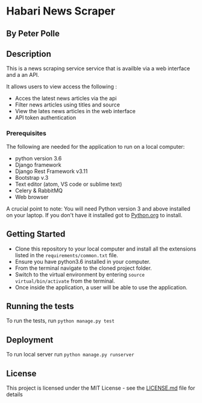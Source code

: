# Habari News Scraper

## By Peter Polle

## Description
This is a news scraping service service that is availble via a web interface and a an API.

It allows users to view access the following :
* Acces the latest news articles via the api
* Filter news articles using titles and source
* View the lates news articles in the web interface
* API token authentication

### Prerequisites

The following are needed for the application to run on a local computer:
* python version 3.6
* Django framework
* Django Rest Framework v3.11
* Bootstrap v.3
* Text editor (atom, VS code or sublime text)
* Celery & RabbitMQ
* Web browser

A crucial point to note: You will need Python version 3 and above installed on your laptop.
If you don't have it installed got to [Python.org](https://www.python.org/downloads/) to install.

## Getting Started
* Clone this repository to your local computer and install all the extensions listed in the ``requirements/common.txt`` file.
* Ensure you have python3.6 installed in your computer.
* From the terminal navigate to the cloned project folder.
* Switch to the virtual environment by entering  ```source virtual/bin/activate``` from the terminal. 
* Once inside the application, a user will be able to use the application.

## Running the tests

To run the tests, run ``python manage.py test``

## Deployment

To run local server run ``python manage.py runserver``



## License

This project is licensed under the MIT License - see the [LICENSE.md](LICENSE.md) file for details